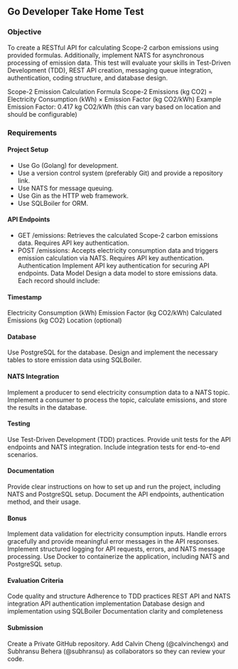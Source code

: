## Go Developer Take Home Test
### Objective
To create a RESTful API for calculating Scope-2 carbon emissions using provided formulas.
Additionally, implement NATS for asynchronous processing of emission data.
This test will evaluate your skills in Test-Driven Development (TDD), REST API creation, messaging queue integration, authentication, coding structure, and database design.

Scope-2 Emission Calculation Formula
Scope-2 Emissions (kg CO2) = Electricity Consumption (kWh) × Emission Factor (kg CO2/kWh)
Example Emission Factor: 0.417 kg CO2/kWh (this can vary based on location and should be configurable)

### Requirements
#### Project Setup
* Use Go (Golang) for development.
* Use a version control system (preferably Git) and provide a repository link.
* Use NATS for message queuing.
* Use Gin as the HTTP web framework.
* Use SQLBoiler for ORM.
#### API Endpoints
* GET /emissions: Retrieves the calculated Scope-2 carbon emissions data. Requires API key authentication.
*  POST /emissions: Accepts electricity consumption data and triggers emission calculation via NATS. Requires API key authentication.
Authentication
Implement API key authentication for securing API endpoints.
Data Model
Design a data model to store emissions data. Each record should include:

#### Timestamp
Electricity Consumption (kWh)
Emission Factor (kg CO2/kWh)
Calculated Emissions (kg CO2)
Location (optional)
#### Database
Use PostgreSQL for the database.
Design and implement the necessary tables to store emission data using SQLBoiler.
#### NATS Integration
Implement a producer to send electricity consumption data to a NATS topic.
Implement a consumer to process the topic, calculate emissions, and store the results in the database.
#### Testing
Use Test-Driven Development (TDD) practices.
Provide unit tests for the API endpoints and NATS integration.
Include integration tests for end-to-end scenarios.
#### Documentation
Provide clear instructions on how to set up and run the project, including NATS and PostgreSQL setup.
Document the API endpoints, authentication method, and their usage.
#### Bonus
Implement data validation for electricity consumption inputs.
Handle errors gracefully and provide meaningful error messages in the API responses.
Implement structured logging for API requests, errors, and NATS message processing.
Use Docker to containerize the application, including NATS and PostgreSQL setup.
#### Evaluation Criteria
Code quality and structure
Adherence to TDD practices
REST API and NATS integration
API authentication implementation
Database design and implementation using SQLBoiler
Documentation clarity and completeness
#### Submission
Create a Private GitHub repository.
Add Calvin Cheng (@calvinchengx) and Subhransu Behera (@subhransu) as collaborators so they can review your code.
